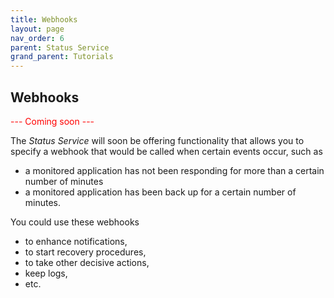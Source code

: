```yaml
---
title: Webhooks
layout: page
nav_order: 6
parent: Status Service
grand_parent: Tutorials
---
```


## Webhooks

<span style="color:red">--- Coming soon ---</span>

The _Status Service_ will soon be offering functionality that allows you to specify a webhook that would be called when certain events occur, such as

- a monitored application has not been responding for more than a certain number of minutes
- a monitored application has been back up for a certain number of minutes.

You could use these webhooks

- to enhance notifications,
- to start recovery procedures,
- to take other decisive actions,
- keep logs,
- etc.
